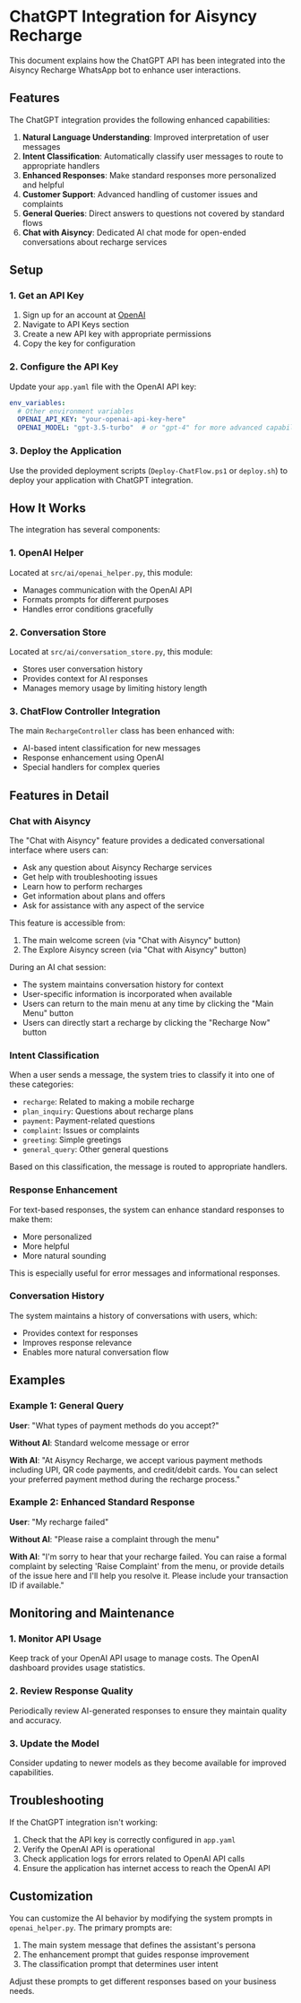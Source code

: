 # ChatGPT Integration for Aisyncy Recharge

This document explains how the ChatGPT API has been integrated into the Aisyncy Recharge WhatsApp bot to enhance user interactions.

## Features

The ChatGPT integration provides the following enhanced capabilities:

1. **Natural Language Understanding**: Improved interpretation of user messages
2. **Intent Classification**: Automatically classify user messages to route to appropriate handlers
3. **Enhanced Responses**: Make standard responses more personalized and helpful
4. **Customer Support**: Advanced handling of customer issues and complaints
5. **General Queries**: Direct answers to questions not covered by standard flows
6. **Chat with Aisyncy**: Dedicated AI chat mode for open-ended conversations about recharge services

## Setup

### 1. Get an API Key

1. Sign up for an account at [OpenAI](https://platform.openai.com/)
2. Navigate to API Keys section
3. Create a new API key with appropriate permissions
4. Copy the key for configuration

### 2. Configure the API Key

Update your `app.yaml` file with the OpenAI API key:

```yaml
env_variables:
  # Other environment variables
  OPENAI_API_KEY: "your-openai-api-key-here"
  OPENAI_MODEL: "gpt-3.5-turbo"  # or "gpt-4" for more advanced capabilities
```

### 3. Deploy the Application

Use the provided deployment scripts (`Deploy-ChatFlow.ps1` or `deploy.sh`) to deploy your application with ChatGPT integration.

## How It Works

The integration has several components:

### 1. OpenAI Helper

Located at `src/ai/openai_helper.py`, this module:
- Manages communication with the OpenAI API
- Formats prompts for different purposes
- Handles error conditions gracefully

### 2. Conversation Store

Located at `src/ai/conversation_store.py`, this module:
- Stores user conversation history
- Provides context for AI responses
- Manages memory usage by limiting history length

### 3. ChatFlow Controller Integration

The main `RechargeController` class has been enhanced with:
- AI-based intent classification for new messages
- Response enhancement using OpenAI
- Special handlers for complex queries

## Features in Detail

### Chat with Aisyncy

The "Chat with Aisyncy" feature provides a dedicated conversational interface where users can:
- Ask any question about Aisyncy Recharge services
- Get help with troubleshooting issues
- Learn how to perform recharges
- Get information about plans and offers
- Ask for assistance with any aspect of the service

This feature is accessible from:
1. The main welcome screen (via "Chat with Aisyncy" button)
2. The Explore Aisyncy screen (via "Chat with Aisyncy" button)

During an AI chat session:
- The system maintains conversation history for context
- User-specific information is incorporated when available
- Users can return to the main menu at any time by clicking the "Main Menu" button
- Users can directly start a recharge by clicking the "Recharge Now" button

### Intent Classification

When a user sends a message, the system tries to classify it into one of these categories:
- `recharge`: Related to making a mobile recharge
- `plan_inquiry`: Questions about recharge plans
- `payment`: Payment-related questions
- `complaint`: Issues or complaints
- `greeting`: Simple greetings
- `general_query`: Other general questions

Based on this classification, the message is routed to appropriate handlers.

### Response Enhancement

For text-based responses, the system can enhance standard responses to make them:
- More personalized
- More helpful
- More natural sounding

This is especially useful for error messages and informational responses.

### Conversation History

The system maintains a history of conversations with users, which:
- Provides context for responses
- Improves response relevance
- Enables more natural conversation flow

## Examples

### Example 1: General Query

**User**: "What types of payment methods do you accept?"

**Without AI**: Standard welcome message or error

**With AI**: "At Aisyncy Recharge, we accept various payment methods including UPI, QR code payments, and credit/debit cards. You can select your preferred payment method during the recharge process."

### Example 2: Enhanced Standard Response

**User**: "My recharge failed"

**Without AI**: "Please raise a complaint through the menu"

**With AI**: "I'm sorry to hear that your recharge failed. You can raise a formal complaint by selecting 'Raise Complaint' from the menu, or provide details of the issue here and I'll help you resolve it. Please include your transaction ID if available."

## Monitoring and Maintenance

### 1. Monitor API Usage

Keep track of your OpenAI API usage to manage costs. The OpenAI dashboard provides usage statistics.

### 2. Review Response Quality

Periodically review AI-generated responses to ensure they maintain quality and accuracy.

### 3. Update the Model

Consider updating to newer models as they become available for improved capabilities.

## Troubleshooting

If the ChatGPT integration isn't working:

1. Check that the API key is correctly configured in `app.yaml`
2. Verify the OpenAI API is operational
3. Check application logs for errors related to OpenAI API calls
4. Ensure the application has internet access to reach the OpenAI API

## Customization

You can customize the AI behavior by modifying the system prompts in `openai_helper.py`. The primary prompts are:

1. The main system message that defines the assistant's persona
2. The enhancement prompt that guides response improvement
3. The classification prompt that determines user intent

Adjust these prompts to get different responses based on your business needs. 